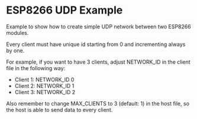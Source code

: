 # ESP8266 UDP Example
Example to show how to create simple UDP network between two ESP8266 modules.

Every client must have unique id starting from 0 and incrementing always by one.

For example, if you want to have 3 clients, adjust NETWORK_ID in the client file in the following way:

* Client 1: NETWORK_ID 0
* Client 2: NETWORK_ID 1
* Client 3: NETWORK_ID 2

Also remember to change MAX_CLIENTS to 3 (default: 1) in the host file, so the host is able to send data to every client. 

